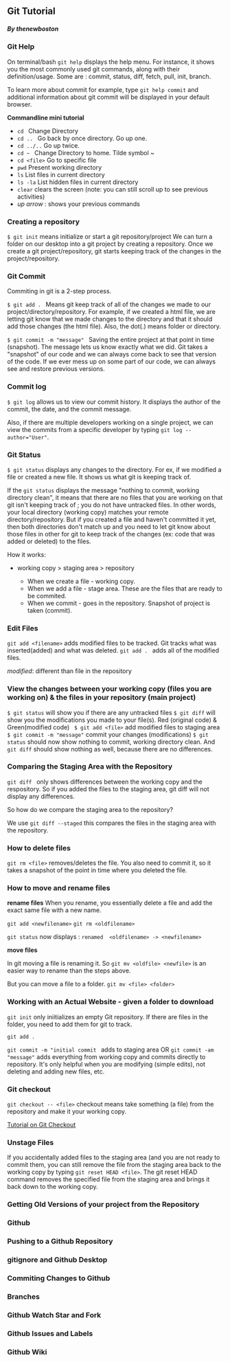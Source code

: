 

## Git Tutorial 
##### By thenewboston 

### Git Help 

On terminal/bash 
`git help` displays the help menu. For instance, it shows you the most commonly used git commands, along with their definition/usage.  Some are : commit, status, diff, fetch, pull, init, branch. 

To learn more about commit for example, type `git help commit` and additional information about git commit will be displayed in your default browser. 

__Commandline mini tutorial__

* `cd ` Change Directory 
* `cd .. ` Go back by once directory. Go up one. 
* `cd ../..` Go up twice. 
* `cd ~ ` Change Directory to home. Tilde symbol ~
* `cd <file>` Go to specific file 
* `pwd` Present working directory 
* `ls` List files in current directory 
* `ls -la` List hidden files in current directory 
* `clear` clears the screen (note: you can still scroll up to see previous activities)
*  _up arrow_ : shows your previous commands 

### Creating a repository 

`$ git init` means initialize or start a git repository/project
We can turn a folder on our desktop into a git project by creating a repository. Once we create a git project/repository, git starts keeping track of the changes in the project/repository. 


### Git Commit 

Commiting in git is a 2-step process. 

`$ git add . ` Means git keep track of all of the changes we made to our project/directory/repository. For example, if we created a html file, we are letting git know that we made changes to the directory and that it should add those changes (the html file). Also, the dot(.) means folder or directory. 

`$ git commit -m "message" ` Saving the entire project at that point in time (snapshot). The message lets us know exactly what we did. Git takes a "snapshot" of our code and we can always come back to see that version of the code. If we ever mess up on some part of our code, we can always see and restore previous versions. 

### Commit log 

`$ git log` allows us to view our commit history. It displays the author of the commit, the date, and the commit message. 

Also, if there are multiple developers working on a single project, we can view the commits from a specific developer by typing `git log --author="User"`. 

### Git Status 
` $ git status ` displays any changes to the directory. For ex, if we modified a file or created a new file. It shows us what git is keeping track of. 

If the `git status` displays the message "nothing to commit, working directory clean", it means that there are no files that you are working on that git isn't keeping track of ; you do not have untracked files. In other words, your local directory (working copy) matches your remote directory/repository. But if you created a file and haven't committed it yet, then both directories don't match up and you need to let git know about those files in other for git to keep track of the changes (ex: code that was added or deleted) to the files. 

How it works: 

 * working copy > staging area > repository 
   
      * When we create a file - working copy. 
      * When we add a file - stage area. These are the files that are ready to be commited.
      * When we commit - goes in the repository. Snapshot of project is taken (commit). 


### Edit Files 
`git add <filename>` adds modified files to be tracked. Git tracks what was inserted(added) and what was deleted. 
`git add . ` adds all of the modified files. 

_modified_: different than file in the repository


### View the changes between your working copy (files you are working on) & the files in your repository (main project)

` $ git status ` will show you if there are any untracked files
` $ git diff ` will show you the modifications you made to your file(s). Red (original code) & Green(modified code)
` $ git add <file>` add modified files to staging area 
` $ git commit -m "message"` commit your changes (modifications)
` $ git status `  should now show nothing to commit, working directory clean. And `git diff` should show nothing     as well, because there are no differences. 

### Comparing the Staging Area with the Repository

`git diff ` only shows differences between the working copy and the respository. So if you added the files to the staging area, git diff will not display any differences. 

So how do we compare the staging area to the repository? 

We use `git diff --staged` this compares the files in the staging area with the repository. 

### How to delete files 

 `git rm <file>` removes/deletes the file. You also need to commit it, so it takes a snapshot of the point in time where you deleted the file. 

 ### How to move and rename files 

 __rename files__ 
 When you rename, you essentially delete a file and add the exact same file with a new name. 

 `git add <newfilename>`
 `git rm <oldfilename>` 

 `git status` now displays : ` renamed  <oldfilename> -> <newfilename> `

 __move files__

 In git moving a file is renaming it. So `git mv <oldfile> <newfile>` is an easier way to rename than the steps above. 

 But you can move a file to a folder. 
 `git mv <file> <folder>`

 ### Working with an Actual Website - given a folder to download

 `git init` only iniitializes an empty Git repository. If there are files in the folder, you need to add them for git to track. 

 `git add . `

 `git commit -m "initial commit ` adds to staging area OR `git commit -am "message"` adds everything from working copy and commits directly to repository. It's only helpful when you are modifying (simple edits), not deleting and adding new files, etc. 


 ### Git checkout 

 `git checkout -- <file>` checkout means take something (a file) from the repository and make it your working copy.
  
  [Tutorial on Git Checkout](https://www.atlassian.com/git/tutorials/using-branches/git-checkout)

 ### Unstage Files 

 If you accidentally added files to the staging area (and you are not ready to commit them, you can still remove the file from the staging area back to the working copy by typing `git reset HEAD <file>`. The git reset HEAD command removes the specified file from the staging area and brings it back down to the working copy. 

 ### Getting Old Versions of your project from the Repository 

 ### Github

 ### Pushing to a Github Repository

 ### gitignore and Github Desktop

 ### Commiting Changes to Github

 ### Branches

 ### Github Watch Star and Fork

 ### Github Issues and Labels

 ### Github Wiki





 


 






  
















